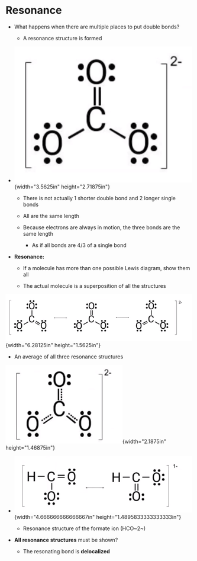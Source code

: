 # Resonance
-   What happens when there are multiple places to put double bonds?

    -   A resonance structure is formed
-   ![0=0 ](../media/Unit-2-Resonance-image1.png){width="3.5625in" height="2.71875in"}

    -   There is not actually 1 shorter double bond and 2 longer single bonds

    -   All are the same length

    -   Because electrons are always in motion, the three bonds are the same length

        -   As if all bonds are 4/3 of a single bond
-   **Resonance:**

    -   If a molecule has more than one possible Lewis diagram, show them all

    -   The actual molecule is a superposition of all the structures

![](../media/Unit-2-Resonance-image2.png){width="6.28125in" height="1.5625in"}
-   An average of all three resonance structures

![](../media/Unit-2-Resonance-image3.png){width="2.1875in" height="1.46875in"}


-   ![](../media/Unit-2-Resonance-image4.png){width="4.666666666666667in" height="1.4895833333333333in"}

    -   Resonance structure of the formate ion (HCO~2~)
-   **All resonance structures** must be shown?

    -   The resonating bond is **delocalized**




